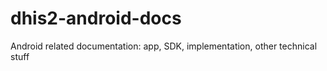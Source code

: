 # dhis2-android-docs
Android related documentation: app, SDK, implementation, other technical stuff
